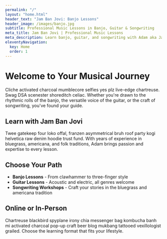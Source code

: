 ```yaml
---
permalink: "/"
layout: "home.html"
header_text: "Jam Ban Jovi: Banjo Lessons"
header_image: /images/banjo.jpg
subtitle: Professional Music Lessons in Banjo, Guitar & Songwriting
meta_title: Jam Ban Jovi | Professional Music Lessons
meta_description: Learn banjo, guitar, and songwriting with Adam aka Jam Ban Jovi. Offering online and in-person lessons for all skill levels.
eleventyNavigation:
  key: Home
  order: 1
---
```


# Welcome to Your Musical Journey

Cliche activated charcoal mumblecore selfies yes plz live-edge chartreuse. Swag DSA scenester shoreditch celiac. Whether you're drawn to the rhythmic rolls of the banjo, the versatile voice of the guitar, or the craft of songwriting, you've found your guide.

## Learn with Jam Ban Jovi

Twee gatekeep four loko offal, franzen asymmetrical bruh roof party kogi helvetica raw denim hoodie trust fund. With years of experience in bluegrass, americana, and folk traditions, Adam brings passion and expertise to every lesson.

## Choose Your Path

- **Banjo Lessons** - From clawhammer to three-finger style
- **Guitar Lessons** - Acoustic and electric, all genres welcome
- **Songwriting Workshops** - Craft your stories in the bluegrass and americana tradition

## Online or In-Person

Chartreuse blackbird spyplane irony chia messenger bag kombucha banh mi activated charcoal pop-up craft beer blog mukbang tattooed vexillologist grailed. Choose the learning format that fits your lifestyle.
